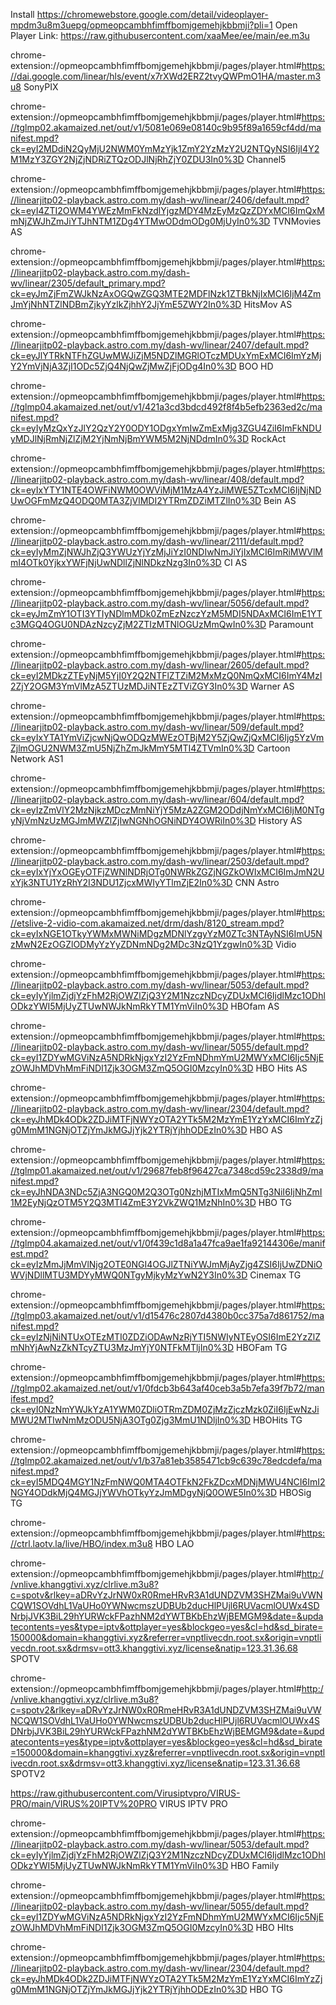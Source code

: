 Install https://chromewebstore.google.com/detail/videoplayer-mpdm3u8m3uepg/opmeopcambhfimffbomjgemehjkbbmji?pli=1
Open Player Link: https://raw.githubusercontent.com/xaaMee/ee/main/ee.m3u

chrome-extension://opmeopcambhfimffbomjgemehjkbbmji/pages/player.html#https://dai.google.com/linear/hls/event/x7rXWd2ERZ2tvyQWPmO1HA/master.m3u8 SonyPIX

chrome-extension://opmeopcambhfimffbomjgemehjkbbmji/pages/player.html#https://tglmp02.akamaized.net/out/v1/5081e069e08140c9b95f89a1659cf4dd/manifest.mpd?ck=eyI2MDdiN2QyMjU2NWM0YmMzYjk1ZmY2YzMzY2U2NTQyNSI6IjI4Y2M1MzY3ZGY2NjZjNDRiZTQzODJlNjRhZjY0ZDU3In0%3D Channel5

chrome-extension://opmeopcambhfimffbomjgemehjkbbmji/pages/player.html#https://linearjitp02-playback.astro.com.my/dash-wv/linear/2406/default.mpd?ck=eyI4ZTI2OWM4YWEzMmFkNzdlYjgzMDY4MzEyMzQzZDYxMCI6ImQxMmNjZWJhZmJiYTJhNTM1ZDg4YTMwODdmODg0MjUyIn0%3D TVNMovies AS

chrome-extension://opmeopcambhfimffbomjgemehjkbbmji/pages/player.html#https://linearjitp02-playback.astro.com.my/dash-wv/linear/2305/default_primary.mpd?ck=eyJmZjFmZWJkNzAxOGQwZGQ3MTE2MDFlNzk1ZTBkNjIxMCI6IjM4ZmJmYjNhNTZlNDBmZjkyYzlkZjhhY2JjYmE5ZWY2In0%3D HitsMov AS

chrome-extension://opmeopcambhfimffbomjgemehjkbbmji/pages/player.html#https://linearjitp02-playback.astro.com.my/dash-wv/linear/2407/default.mpd?ck=eyJlYTRkNTFhZGUwMWJiZjM5NDZlMGRlOTczMDUxYmExMCI6ImYzMjY2YmVjNjA3ZjI1ODc5ZjQ4NjQwZjMwZjFjODg4In0%3D BOO HD

chrome-extension://opmeopcambhfimffbomjgemehjkbbmji/pages/player.html#https://tglmp04.akamaized.net/out/v1/421a3cd3bdcd492f8f4b5efb2363ed2c/manifest.mpd?ck=eyIyMzQxYzJlY2QzY2Y0ODY1ODgxYmIwZmExMjg3ZGU4ZiI6ImFkNDUyMDJlNjRmNjZlZjM2YjNmNjBmYWM5M2NjNDdmIn0%3D RockAct

chrome-extension://opmeopcambhfimffbomjgemehjkbbmji/pages/player.html#https://linearjitp02-playback.astro.com.my/dash-wv/linear/408/default.mpd?ck=eyIxYTY1NTE4OWFiNWM0OWViMjM1MzA4YzJiMWE5ZTcxMCI6IjNjNDUwOGFmMzQ4ODQ0MTA3ZjVlMDI2YTRmZDZiMTZlIn0%3D Bein AS

chrome-extension://opmeopcambhfimffbomjgemehjkbbmji/pages/player.html#https://linearjitp02-playback.astro.com.my/dash-wv/linear/2111/default.mpd?ck=eyIyMmZjNWJhZjQ3YWUzYjYzMjJiYzI0NDIwNmJiYjIxMCI6ImRiMWVlMmI4OTk0YjkxYWFjNjUwNDllZjNlNDkzNzg3In0%3D CI AS

chrome-extension://opmeopcambhfimffbomjgemehjkbbmji/pages/player.html#https://linearjitp02-playback.astro.com.my/dash-wv/linear/5056/default.mpd?ck=eyJmZmY1OTI3YTIyNDlmMDk0ZmEzNzczYzM5MDI5NDAxMCI6ImE1YTc3MGQ4OGU0NDAzNzcyZjM2ZTIzMTNlOGUzMmQwIn0%3D Paramount

chrome-extension://opmeopcambhfimffbomjgemehjkbbmji/pages/player.html#https://linearjitp02-playback.astro.com.my/dash-wv/linear/2605/default.mpd?ck=eyI2MDkzZTEyNjM5YjI0Y2Q2NTFlZTZiM2MxMzQ0NmQxMCI6ImY4MzI2ZjY2OGM3YmVlMzA5ZTUzMDJiNTEzZTViZGY3In0%3D Warner AS

chrome-extension://opmeopcambhfimffbomjgemehjkbbmji/pages/player.html#https://linearjitp02-playback.astro.com.my/dash-wv/linear/509/default.mpd?ck=eyIxYTA1YmViZjcwNjQwODQzMWEzOTBjM2Y5ZjQwZjQxMCI6Ijg5YzVmZjlmOGU2NWM3ZmU5NjZhZmJkMmY5MTI4ZTVmIn0%3D Cartoon Network AS1

chrome-extension://opmeopcambhfimffbomjgemehjkbbmji/pages/player.html#https://linearjitp02-playback.astro.com.my/dash-wv/linear/604/default.mpd?ck=eyIzZmVlY2MzNjkzMDczMmNiYjY5MzA2ZGM2ODdjNmYxMCI6IjM0NTgyNjVmNzUzMGJmMWZlZjIwNGNhOGNiNDY4OWRiIn0%3D History AS

chrome-extension://opmeopcambhfimffbomjgemehjkbbmji/pages/player.html#https://linearjitp02-playback.astro.com.my/dash-wv/linear/2503/default.mpd?ck=eyIxYjYxOGEyOTFjZWNlNDRjOTg0NWRkZGZjNGZkOWIxMCI6ImJmN2UxYjk3NTU1YzRhY2I3NDU1ZjcxMWIyYTlmZjE2In0%3D CNN Astro

chrome-extension://opmeopcambhfimffbomjgemehjkbbmji/pages/player.html#https://etslive-2-vidio-com.akamaized.net/drm/dash/8120_stream.mpd?ck=eyIxNGE1OTkyYWMxMWNiMDgzMDNlYzgyYzM0ZTc3NTAyNSI6ImU5NzMwN2EzOGZlODMyYzYyZDNmNDg2MDc3NzQ1YzgwIn0%3D Vidio

chrome-extension://opmeopcambhfimffbomjgemehjkbbmji/pages/player.html#https://linearjitp02-playback.astro.com.my/dash-wv/linear/5053/default.mpd?ck=eyIyYjlmZjdjYzFhM2RjOWZlZjQ3Y2M1NzczNDcyZDUxMCI6IjdlMzc1ODhlODkzYWI5MjUyZTUwNWJkNmRkYTM1YmViIn0%3D HBOfam AS

chrome-extension://opmeopcambhfimffbomjgemehjkbbmji/pages/player.html#https://linearjitp02-playback.astro.com.my/dash-wv/linear/5055/default.mpd?ck=eyI1ZDYwMGViNzA5NDRkNjgxYzI2YzFmNDhmYmU2MWYxMCI6Ijc5NjEzOWJhMDVhMmFiNDI1Zjk3OGM3ZmQ5OGI0MzcyIn0%3D HBO Hits AS

chrome-extension://opmeopcambhfimffbomjgemehjkbbmji/pages/player.html#https://linearjitp02-playback.astro.com.my/dash-wv/linear/2304/default.mpd?ck=eyJhMDk4ODk2ZDJiMTFjNWYzOTA2YTk5M2MzYmE1YzYxMCI6ImYzZjg0MmM1NGNjOTZjYmJkMGJjYjk2YTRjYjhhODEzIn0%3D HBO AS

chrome-extension://opmeopcambhfimffbomjgemehjkbbmji/pages/player.html#https://tglmp01.akamaized.net/out/v1/29687feb8f96427ca7348cd59c2338d9/manifest.mpd?ck=eyJhNDA3NDc5ZjA3NGQ0M2Q3OTg0NzhjMTIxMmQ5NTg3NiI6IjNhZmI1M2EyNjQzOTM5Y2Q3MTI4ZmE3Y2VkZWQ1MzNhIn0%3D HBO TG

chrome-extension://opmeopcambhfimffbomjgemehjkbbmji/pages/player.html#https://tglmp04.akamaized.net/out/v1/0f439c1d8a1a47fca9ae1fa92144306e/manifest.mpd?ck=eyIzMmJjMmVlNjg2OTE0NGI4OGJlZTNiYWJmMjAyZjg4ZSI6IjUwZDNiOWVjNDllMTU3MDYyMWQ0NTgyMjkyMzYwN2Y3In0%3D Cinemax TG

chrome-extension://opmeopcambhfimffbomjgemehjkbbmji/pages/player.html#https://tglmp03.akamaized.net/out/v1/d15476c2807d4380b0cc375a7d861752/manifest.mpd?ck=eyIzNjNiNTUxOTEzMTI0ZDZiODAwNzRjYTI5NWIyNTEyOSI6ImE2YzZlZmNhYjAwNzZkNTcyZTU3MzJmYjY0NTFkMTljIn0%3D HBOFam TG

chrome-extension://opmeopcambhfimffbomjgemehjkbbmji/pages/player.html#https://tglmp02.akamaized.net/out/v1/0fdcb3b643af40ceb3a5b7efa39f7b72/manifest.mpd?ck=eyI0NzNmYWJkYzA1YWM0ZDliOTRmZDM0ZjMzZjczMzk0ZiI6IjEwNzJiMWU2MTIwNmMzODU5NjA3OTg0Zjg3MmU1NDljIn0%3D HBOHits TG

chrome-extension://opmeopcambhfimffbomjgemehjkbbmji/pages/player.html#https://tglmp02.akamaized.net/out/v1/b37a81eb3585471cb9c639c78edcdefa/manifest.mpd?ck=eyI5MDQ4MGY1NzFmNWQ0MTA4OTFkN2FkZDcxMDNjMWU4NCI6ImI2NGY4ODdkMjQ4MGJjYWVhOTkyYzJmMDgyNjQ0OWE5In0%3D HBOSig TG

chrome-extension://opmeopcambhfimffbomjgemehjkbbmji/pages/player.html#https://ctrl.laotv.la/live/HBO/index.m3u8 HBO LAO

chrome-extension://opmeopcambhfimffbomjgemehjkbbmji/pages/player.html#http://vnlive.khanggtivi.xyz/clrlive.m3u8?c=spotv&rlkey=aDRvYzJrNW0xR0RmeHRvR3A1dUNDZVM3SHZMai9uVWNCQW1SOVdhL1VaUHo0YWNwcmszUDBUb2ducHlPUjl6RUVacmlOUWx4SDNrbjJVK3BiL29hYURWckFPazhNM2dYWTBKbEhzWjBEMGM9&date=&updatecontents=yes&type=iptv&ottplayer=yes&blockgeo=yes&cl=hd&sd_birate=150000&domain=khanggtivi.xyz&referrer=vnptlivecdn.root.sx&origin=vnptlivecdn.root.sx&drmsv=ott3.khanggtivi.xyz/license&natip=123.31.36.68 SPOTV

chrome-extension://opmeopcambhfimffbomjgemehjkbbmji/pages/player.html#http://vnlive.khanggtivi.xyz/clrlive.m3u8?c=spotv2&rlkey=aDRvYzJrNW0xR0RmeHRvR3A1dUNDZVM3SHZMai9uVWNCQW1SOVdhL1VaUHo0YWNwcmszUDBUb2ducHlPUjl6RUVacmlOUWx4SDNrbjJVK3BiL29hYURWckFPazhNM2dYWTBKbEhzWjBEMGM9&date=&updatecontents=yes&type=iptv&ottplayer=yes&blockgeo=yes&cl=hd&sd_birate=150000&domain=khanggtivi.xyz&referrer=vnptlivecdn.root.sx&origin=vnptlivecdn.root.sx&drmsv=ott3.khanggtivi.xyz/license&natip=123.31.36.68 SPOTV2

https://raw.githubusercontent.com/Virusiptvpro/VIRUS-PRO/main/VIRUS%20IPTV%20PRO VIRUS IPTV PRO

chrome-extension://opmeopcambhfimffbomjgemehjkbbmji/pages/player.html#https://linearjitp02-playback.astro.com.my/dash-wv/linear/5053/default.mpd?ck=eyIyYjlmZjdjYzFhM2RjOWZlZjQ3Y2M1NzczNDcyZDUxMCI6IjdlMzc1ODhlODkzYWI5MjUyZTUwNWJkNmRkYTM1YmViIn0%3D HBO Family

chrome-extension://opmeopcambhfimffbomjgemehjkbbmji/pages/player.html#https://linearjitp02-playback.astro.com.my/dash-wv/linear/5055/default.mpd?ck=eyI1ZDYwMGViNzA5NDRkNjgxYzI2YzFmNDhmYmU2MWYxMCI6Ijc5NjEzOWJhMDVhMmFiNDI1Zjk3OGM3ZmQ5OGI0MzcyIn0%3D HBO HIts

chrome-extension://opmeopcambhfimffbomjgemehjkbbmji/pages/player.html#https://linearjitp02-playback.astro.com.my/dash-wv/linear/2304/default.mpd?ck=eyJhMDk4ODk2ZDJiMTFjNWYzOTA2YTk5M2MzYmE1YzYxMCI6ImYzZjg0MmM1NGNjOTZjYmJkMGJjYjk2YTRjYjhhODEzIn0%3D HBO TG

